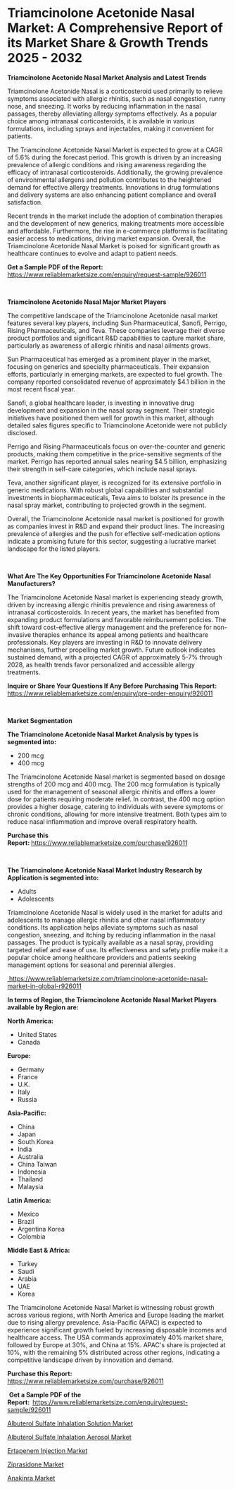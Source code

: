 <p><h1>Triamcinolone Acetonide Nasal Market: A Comprehensive Report of its Market Share & Growth Trends 2025 - 2032</h1></p><p><strong>Triamcinolone Acetonide Nasal Market Analysis and Latest Trends</strong></p>
<p><p>Triamcinolone Acetonide Nasal is a corticosteroid used primarily to relieve symptoms associated with allergic rhinitis, such as nasal congestion, runny nose, and sneezing. It works by reducing inflammation in the nasal passages, thereby alleviating allergy symptoms effectively. As a popular choice among intranasal corticosteroids, it is available in various formulations, including sprays and injectables, making it convenient for patients.</p><p>The Triamcinolone Acetonide Nasal Market is expected to grow at a CAGR of 5.6% during the forecast period. This growth is driven by an increasing prevalence of allergic conditions and rising awareness regarding the efficacy of intranasal corticosteroids. Additionally, the growing prevalence of environmental allergens and pollution contributes to the heightened demand for effective allergy treatments. Innovations in drug formulations and delivery systems are also enhancing patient compliance and overall satisfaction.</p><p>Recent trends in the market include the adoption of combination therapies and the development of new generics, making treatments more accessible and affordable. Furthermore, the rise in e-commerce platforms is facilitating easier access to medications, driving market expansion. Overall, the Triamcinolone Acetonide Nasal Market is poised for significant growth as healthcare continues to evolve and adapt to patient needs.</p></p>
<p><strong>Get a Sample PDF of the Report:&nbsp;</strong> <a href="https://www.reliablemarketsize.com/enquiry/request-sample/926011?utm_campaign=1832&utm_medium=2&utm_source=Github&utm_content=ia&utm_term=08032025&utm_id=triamcinolone-acetonide-nasal">https://www.reliablemarketsize.com/enquiry/request-sample/926011</a></p>
<p>&nbsp;</p>
<p><strong>Triamcinolone Acetonide Nasal Major Market Players</strong></p>
<p><p>The competitive landscape of the Triamcinolone Acetonide nasal market features several key players, including Sun Pharmaceutical, Sanofi, Perrigo, Rising Pharmaceuticals, and Teva. These companies leverage their diverse product portfolios and significant R&D capabilities to capture market share, particularly as awareness of allergic rhinitis and nasal ailments grows.</p><p>Sun Pharmaceutical has emerged as a prominent player in the market, focusing on generics and specialty pharmaceuticals. Their expansion efforts, particularly in emerging markets, are expected to fuel growth. The company reported consolidated revenue of approximately $4.1 billion in the most recent fiscal year.</p><p>Sanofi, a global healthcare leader, is investing in innovative drug development and expansion in the nasal spray segment. Their strategic initiatives have positioned them well for growth in this market, although detailed sales figures specific to Triamcinolone Acetonide were not publicly disclosed.</p><p>Perrigo and Rising Pharmaceuticals focus on over-the-counter and generic products, making them competitive in the price-sensitive segments of the market. Perrigo has reported annual sales nearing $4.5 billion, emphasizing their strength in self-care categories, which include nasal sprays.</p><p>Teva, another significant player, is recognized for its extensive portfolio in generic medications. With robust global capabilities and substantial investments in biopharmaceuticals, Teva aims to bolster its presence in the nasal spray market, contributing to projected growth in the segment.</p><p>Overall, the Triamcinolone Acetonide nasal market is positioned for growth as companies invest in R&D and expand their product lines. The increasing prevalence of allergies and the push for effective self-medication options indicate a promising future for this sector, suggesting a lucrative market landscape for the listed players.</p></p>
<p>&nbsp;</p>
<p><strong>What Are The Key Opportunities For Triamcinolone Acetonide Nasal Manufacturers?</strong></p>
<p><p>The Triamcinolone Acetonide Nasal market is experiencing steady growth, driven by increasing allergic rhinitis prevalence and rising awareness of intranasal corticosteroids. In recent years, the market has benefited from expanding product formulations and favorable reimbursement policies. The shift toward cost-effective allergy management and the preference for non-invasive therapies enhance its appeal among patients and healthcare professionals. Key players are investing in R&D to innovate delivery mechanisms, further propelling market growth. Future outlook indicates sustained demand, with a projected CAGR of approximately 5-7% through 2028, as health trends favor personalized and accessible allergy treatments.</p></p>
<p><strong>Inquire or Share Your Questions If Any Before Purchasing This Report:</strong> <a href="https://www.reliablemarketsize.com/enquiry/pre-order-enquiry/926011?utm_campaign=1832&utm_medium=2&utm_source=Github&utm_content=ia&utm_term=08032025&utm_id=triamcinolone-acetonide-nasal">https://www.reliablemarketsize.com/enquiry/pre-order-enquiry/926011</a></p>
<p>&nbsp;</p>
<p><strong>Market Segmentation</strong></p>
<p><strong>The Triamcinolone Acetonide Nasal Market Analysis by types is segmented into:</strong></p>
<p><ul><li>200 mcg</li><li>400 mcg</li></ul></p>
<p><p>The Triamcinolone Acetonide Nasal market is segmented based on dosage strengths of 200 mcg and 400 mcg. The 200 mcg formulation is typically used for the management of seasonal allergic rhinitis and offers a lower dose for patients requiring moderate relief. In contrast, the 400 mcg option provides a higher dosage, catering to individuals with severe symptoms or chronic conditions, allowing for more intensive treatment. Both types aim to reduce nasal inflammation and improve overall respiratory health.</p></p>
<p><strong>Purchase this Report:&nbsp;</strong><a href="https://www.reliablemarketsize.com/purchase/926011?utm_campaign=1832&utm_medium=2&utm_source=Github&utm_content=ia&utm_term=08032025&utm_id=triamcinolone-acetonide-nasal">https://www.reliablemarketsize.com/purchase/926011</a></p>
<p>&nbsp;</p>
<p><strong>The Triamcinolone Acetonide Nasal Market Industry Research by Application is segmented into:</strong></p>
<p><ul><li>Adults</li><li>Adolescents</li></ul></p>
<p><p>Triamcinolone Acetonide Nasal is widely used in the market for adults and adolescents to manage allergic rhinitis and other nasal inflammatory conditions. Its application helps alleviate symptoms such as nasal congestion, sneezing, and itching by reducing inflammation in the nasal passages. The product is typically available as a nasal spray, providing targeted relief and ease of use. Its effectiveness and safety profile make it a popular choice among healthcare providers and patients seeking management options for seasonal and perennial allergies.</p></p>
<p><a href="https://www.reliablemarketsize.com/triamcinolone-acetonide-nasal-market-in-global-r926011?utm_campaign=1832&utm_medium=2&utm_source=Github&utm_content=ia&utm_term=08032025&utm_id=triamcinolone-acetonide-nasal">&nbsp;https://www.reliablemarketsize.com/triamcinolone-acetonide-nasal-market-in-global-r926011</a></p>
<p><strong>In terms of Region, the Triamcinolone Acetonide Nasal Market Players available by Region are:</strong></p>
<p>
    <p> <strong> North America: </strong>
        <ul>
            <li>United States</li>
            <li>Canada</li>
        </ul>
        </p> 
    <p> <strong> Europe: </strong>
        <ul>
            <li>Germany</li>
            <li>France</li>
            <li>U.K.</li>
            <li>Italy</li>
            <li>Russia</li>
        </ul>
        </p> 
    <p> <strong> Asia-Pacific: </strong>
        <ul>
            <li>China</li>
            <li>Japan</li>
            <li>South Korea</li>
            <li>India</li>
            <li>Australia</li>
            <li>China Taiwan</li>
            <li>Indonesia</li>
            <li>Thailand</li>
            <li>Malaysia</li>
        </ul>
        </p> 
    <p> <strong> Latin America: </strong>
        <ul>
            <li>Mexico</li>
            <li>Brazil</li>
            <li>Argentina Korea</li>
            <li>Colombia</li>
        </ul>
        </p> 
    <p> <strong> Middle East & Africa: </strong>
        <ul>
            <li>Turkey</li>
            <li>Saudi</li>
            <li>Arabia</li>
            <li>UAE</li>
            <li>Korea</li>
        </ul>
    </p>
    </p>
<p><p>The Triamcinolone Acetonide Nasal Market is witnessing robust growth across various regions, with North America and Europe leading the market due to rising allergy prevalence. Asia-Pacific (APAC) is expected to experience significant growth fueled by increasing disposable incomes and healthcare access. The USA commands approximately 40% market share, followed by Europe at 30%, and China at 15%. APAC's share is projected at 10%, with the remaining 5% distributed across other regions, indicating a competitive landscape driven by innovation and demand.</p></p>
<p><strong>Purchase this Report: </strong><a href="https://www.reliablemarketsize.com/purchase/926011?utm_campaign=1832&utm_medium=2&utm_source=Github&utm_content=ia&utm_term=08032025&utm_id=triamcinolone-acetonide-nasal">https://www.reliablemarketsize.com/purchase/926011</a></p>
<p>&nbsp;<strong>Get a Sample PDF of the Report:&nbsp;&nbsp;</strong><a href="https://www.reliablemarketsize.com/enquiry/request-sample/926011?utm_campaign=1832&utm_medium=2&utm_source=Github&utm_content=ia&utm_term=08032025&utm_id=triamcinolone-acetonide-nasal">https://www.reliablemarketsize.com/enquiry/request-sample/926011</a></p>
<p><strong></strong></p>
<p><p><a href="https://github.com/stuwinawisa/Market-Research-Report-List-1/blob/main/albuterol-sulfate-inhalation-solution-market.md?utm_campaign=1832&utm_medium=2&utm_source=Github&utm_content=ia&utm_term=08032025&utm_id=triamcinolone-acetonide-nasal">Albuterol Sulfate Inhalation Solution Market</a></p><p><a href="https://github.com/awwqamet/Market-Research-Report-List-1/blob/main/albuterol-sulfate-inhalation-aerosol-market.md?utm_campaign=1832&utm_medium=2&utm_source=Github&utm_content=ia&utm_term=08032025&utm_id=triamcinolone-acetonide-nasal">Albuterol Sulfate Inhalation Aerosol Market</a></p><p><a href="https://github.com/phillpfantis/Market-Research-Report-List-1/blob/main/ertapenem-injection-market.md?utm_campaign=1832&utm_medium=2&utm_source=Github&utm_content=ia&utm_term=08032025&utm_id=triamcinolone-acetonide-nasal">Ertapenem Injection Market</a></p><p><a href="https://github.com/AKSHATREPORTPRIME/Market-Research-Report-List-7/blob/main/ziprasidone-market.md?utm_campaign=1832&utm_medium=2&utm_source=Github&utm_content=ia&utm_term=08032025&utm_id=triamcinolone-acetonide-nasal">Ziprasidone Market</a></p><p><a href="https://github.com/marcayaminig/Market-Research-Report-List-1/blob/main/anakinra-market.md?utm_campaign=1832&utm_medium=2&utm_source=Github&utm_content=ia&utm_term=08032025&utm_id=triamcinolone-acetonide-nasal">Anakinra Market</a></p></p>